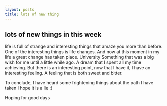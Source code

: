 ```yaml
---
layout: posts
title: lots of new thing
---
```


## lots of new things in this week

life is full of strange and interesting things that amaze you more than before. 
One of the interesting things is life changes.
And now at this moment in my life a great change has taken place. 
University
Something that was a big wish for me until a little while ago.
A dream that I spent all my time achieving.
But there is an interesting point, now that I have it, I have an interesting feeling.
A feeling that is both sweet and bitter.
   
To conclude,
I have heard some frightening things about the path I have taken 
I hope it is a lie :)

Hoping for good days






